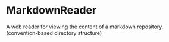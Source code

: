 MarkdownReader
==============

A web reader for viewing the content of a markdown repository. (convention-based directory structure)
